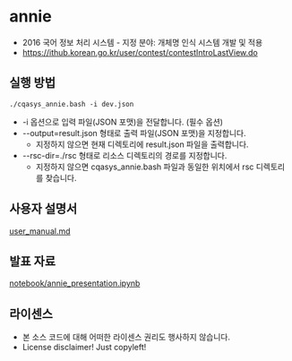 annie
=====

* 2016 국어 정보 처리 시스템 - 지정 분야: 개체명 인식 시스템 개발 및 적용
* https://ithub.korean.go.kr/user/contest/contestIntroLastView.do


실행 방법
----

```
./cqasys_annie.bash -i dev.json
```

* -i 옵션으로 입력 파일(JSON 포맷)을 전달합니다. (필수 옵션)
* --output=result.json 형태로 출력 파일(JSON 포맷)을 지정합니다.
    - 지정하지 않으면 현재 디렉토리에 result.json 파일을 출력합니다.
* --rsc-dir=./rsc 형태로 리소스 디렉토리의 경로를 지정합니다.
    - 지정하지 않으면 cqasys_annie.bash 파일과 동일한 위치에서 rsc 디렉토리를 찾습니다.


사용자 설명서
----

[user_manual.md](user_manual.md)


발표 자료
----

[notebook/annie_presentation.ipynb](notebook/annie_presentation.ipynb)


라이센스
----

* 본 소스 코드에 대해 어떠한 라이센스 권리도 행사하지 않습니다.
* License disclaimer! Just copyleft!
